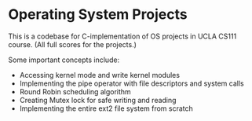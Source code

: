 # Operating System Projects

This is a codebase for C-implementation of OS projects in UCLA CS111 course. (All full scores for the projects.)

Some important concepts include:

- Accessing kernel mode and write kernel modules
- Implementing the pipe operator with file descriptors and system calls
- Round Robin scheduling algorithm
- Creating Mutex lock for safe writing and reading
- Implementing the entire ext2 file system from scratch
